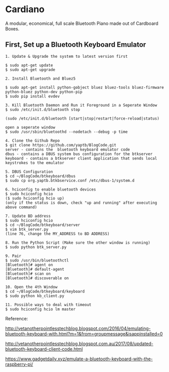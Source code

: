 # Cardiano
A modular, economical, full scale Bluetooth Piano made out of Cardboard Boxes. 



## First, Set up a Bluetooth Keyboard Emulator

```
1. Update & Upgrade the system to latest version first

$ sudo apt-get update
$ sudo apt-get upgrade
```
```
2. Install Bluetooth and Bluez5

$ sudo apt-get install python-gobject bluez bluez-tools bluez-firmware python-bluez python-dev python-pip
$ sudo pip install evdev 
```

```
3. Kill Bluetooth Daemon and Run it Foreground in a Seperate Window
$ sudo /etc/init.d/bluetooth stop

(sudo /etc/init.d/bluetooth [start|stop|restart|force-reload|status)

open a seperate window
$ sudo /usr/sbin/bluetoothd --nodetach --debug -p time

```

```
4. Clone the Github Repo
$ git clone https://github.com/yaptb/BlogCode.git
server - contains the  bluetooth keyboard emulator code
dbus - contains a DBUS system bus configuration for the btkserver
keyboard - contains a btkserver client application that sends local keystrokes to the emulator
```

```
5. DBUS Configuration
$ cd ~/BlogCode/btkeyboard/dbus
$ sudo cp org.yaptb.btkbservice.conf /etc/dbus-1/system.d
```

```
6. hciconfig to enable bluetooth devices
$ sudo hciconfig hcio
($ sudo hciconfig hcio up)
(only if the status is down, check "up and running" after executing above command)
```
```
7. Update BD address
$ sudo hciconfig hcio
$ cd ~/BlogCode/btkeyboard/server
$ vim btk_server.py
(line 76, change the MY_ADDRESS to BD ADDRESS)
```
```
8. Run the Python Script (Make sure the other window is running)
$ sudo python btk_server.py
```
```
9. Pair
$ sudo /usr/bin/bluetoothctl
[Bluetooth]# agent on
[Bluetooth]# default-agent
[Bluetooth]# scan on
[Bluetooth]# discoverable on
```
```
10. Open the 4th Window
$ cd ~/BlogCode/btkeyboard/keyboard
$ sudo python kb_client.py
```

```
11. Possible ways to deal with timeout
$ sudo hciconfig hcio lm master
```
Reference:            
                     
http://yetanotherpointlesstechblog.blogspot.com/2016/04/emulating-bluetooth-keyboard-with.html?m=1&from=groupmessage&isappinstalled=0            
                     
http://yetanotherpointlesstechblog.blogspot.com.au/2017/08/updated-bluetooth-keyboard-client-code.html          
               
https://www.gadgetdaily.xyz/emulate-a-bluetooth-keyboard-with-the-raspberry-pi/

